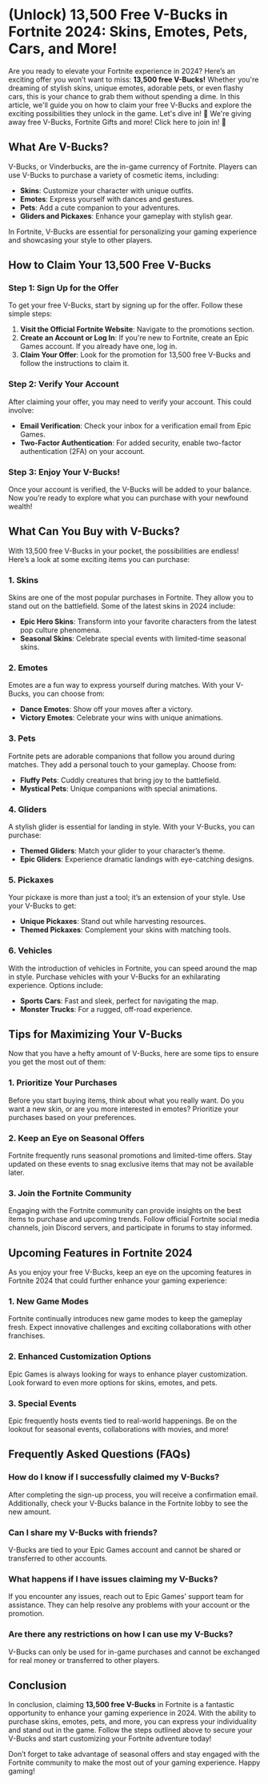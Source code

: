 # (Unlock) 13,500 Free V-Bucks in Fortnite 2024: Skins, Emotes, Pets, Cars, and More!

Are you ready to elevate your Fortnite experience in 2024? Here’s an exciting offer you won’t want to miss: **13,500 free V-Bucks!** Whether you're dreaming of stylish skins, unique emotes, adorable pets, or even flashy cars, this is your chance to grab them without spending a dime. In this article, we'll guide you on how to claim your free V-Bucks and explore the exciting possibilities they unlock in the game. Let's dive in! 🎁 We're giving away free V-Bucks, Fortnite Gifts and more! Click here to join in! 🎁

## What Are V-Bucks?

V-Bucks, or Vinderbucks, are the in-game currency of Fortnite. Players can use V-Bucks to purchase a variety of cosmetic items, including:

- **Skins**: Customize your character with unique outfits.
- **Emotes**: Express yourself with dances and gestures.
- **Pets**: Add a cute companion to your adventures.
- **Gliders and Pickaxes**: Enhance your gameplay with stylish gear.

In Fortnite, V-Bucks are essential for personalizing your gaming experience and showcasing your style to other players.

## How to Claim Your 13,500 Free V-Bucks

### Step 1: Sign Up for the Offer

To get your free V-Bucks, start by signing up for the offer. Follow these simple steps:

1. **Visit the Official Fortnite Website**: Navigate to the promotions section.
2. **Create an Account or Log In**: If you're new to Fortnite, create an Epic Games account. If you already have one, log in.
3. **Claim Your Offer**: Look for the promotion for 13,500 free V-Bucks and follow the instructions to claim it. 

### Step 2: Verify Your Account

After claiming your offer, you may need to verify your account. This could involve:

- **Email Verification**: Check your inbox for a verification email from Epic Games.
- **Two-Factor Authentication**: For added security, enable two-factor authentication (2FA) on your account.

### Step 3: Enjoy Your V-Bucks!

Once your account is verified, the V-Bucks will be added to your balance. Now you’re ready to explore what you can purchase with your newfound wealth!

## What Can You Buy with V-Bucks?

With 13,500 free V-Bucks in your pocket, the possibilities are endless! Here’s a look at some exciting items you can purchase:

### 1. Skins

Skins are one of the most popular purchases in Fortnite. They allow you to stand out on the battlefield. Some of the latest skins in 2024 include:

- **Epic Hero Skins**: Transform into your favorite characters from the latest pop culture phenomena.
- **Seasonal Skins**: Celebrate special events with limited-time seasonal skins.

### 2. Emotes

Emotes are a fun way to express yourself during matches. With your V-Bucks, you can choose from:

- **Dance Emotes**: Show off your moves after a victory.
- **Victory Emotes**: Celebrate your wins with unique animations.

### 3. Pets

Fortnite pets are adorable companions that follow you around during matches. They add a personal touch to your gameplay. Choose from:

- **Fluffy Pets**: Cuddly creatures that bring joy to the battlefield.
- **Mystical Pets**: Unique companions with special animations.

### 4. Gliders

A stylish glider is essential for landing in style. With your V-Bucks, you can purchase:

- **Themed Gliders**: Match your glider to your character’s theme.
- **Epic Gliders**: Experience dramatic landings with eye-catching designs.

### 5. Pickaxes

Your pickaxe is more than just a tool; it’s an extension of your style. Use your V-Bucks to get:

- **Unique Pickaxes**: Stand out while harvesting resources.
- **Themed Pickaxes**: Complement your skins with matching tools.

### 6. Vehicles

With the introduction of vehicles in Fortnite, you can speed around the map in style. Purchase vehicles with your V-Bucks for an exhilarating experience. Options include:

- **Sports Cars**: Fast and sleek, perfect for navigating the map.
- **Monster Trucks**: For a rugged, off-road experience.

## Tips for Maximizing Your V-Bucks

Now that you have a hefty amount of V-Bucks, here are some tips to ensure you get the most out of them:

### 1. Prioritize Your Purchases

Before you start buying items, think about what you really want. Do you want a new skin, or are you more interested in emotes? Prioritize your purchases based on your preferences.

### 2. Keep an Eye on Seasonal Offers

Fortnite frequently runs seasonal promotions and limited-time offers. Stay updated on these events to snag exclusive items that may not be available later.

### 3. Join the Fortnite Community

Engaging with the Fortnite community can provide insights on the best items to purchase and upcoming trends. Follow official Fortnite social media channels, join Discord servers, and participate in forums to stay informed.

## Upcoming Features in Fortnite 2024

As you enjoy your free V-Bucks, keep an eye on the upcoming features in Fortnite 2024 that could further enhance your gaming experience:

### 1. New Game Modes

Fortnite continually introduces new game modes to keep the gameplay fresh. Expect innovative challenges and exciting collaborations with other franchises.

### 2. Enhanced Customization Options

Epic Games is always looking for ways to enhance player customization. Look forward to even more options for skins, emotes, and pets.

### 3. Special Events

Epic frequently hosts events tied to real-world happenings. Be on the lookout for seasonal events, collaborations with movies, and more!

## Frequently Asked Questions (FAQs)

### How do I know if I successfully claimed my V-Bucks?

After completing the sign-up process, you will receive a confirmation email. Additionally, check your V-Bucks balance in the Fortnite lobby to see the new amount.

### Can I share my V-Bucks with friends?

V-Bucks are tied to your Epic Games account and cannot be shared or transferred to other accounts.

### What happens if I have issues claiming my V-Bucks?

If you encounter any issues, reach out to Epic Games’ support team for assistance. They can help resolve any problems with your account or the promotion.

### Are there any restrictions on how I can use my V-Bucks?

V-Bucks can only be used for in-game purchases and cannot be exchanged for real money or transferred to other players.

## Conclusion

In conclusion, claiming **13,500 free V-Bucks** in Fortnite is a fantastic opportunity to enhance your gaming experience in 2024. With the ability to purchase skins, emotes, pets, and more, you can express your individuality and stand out in the game. Follow the steps outlined above to secure your V-Bucks and start customizing your Fortnite adventure today!

Don’t forget to take advantage of seasonal offers and stay engaged with the Fortnite community to make the most out of your gaming experience. Happy gaming!

